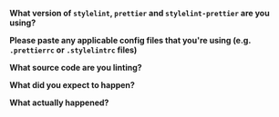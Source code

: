 <!-- If you're reporting a bug, please provide the following information to make it easier to triage your issue. If you don't provide this information, your issue may be closed. If a question isn't applicable to your report, feel free to skip it/delete it. -->

**What version of `stylelint`, `prettier` and `stylelint-prettier` are you using?**

**Please paste any applicable config files that you're using (e.g. `.prettierrc` or `.stylelintrc` files)**

**What source code are you linting?**

**What did you expect to happen?**

**What actually happened?**
